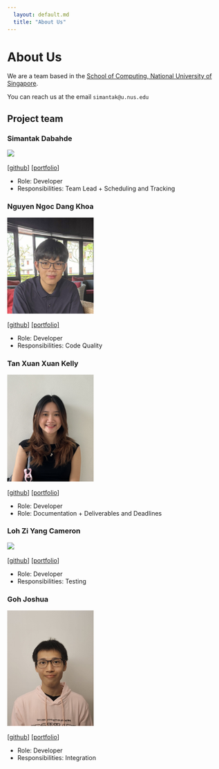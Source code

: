 ```yaml
---
  layout: default.md
  title: "About Us"
---
```


# About Us

We are a team based in the [School of Computing, National University of Singapore](http://www.comp.nus.edu.sg).


You can reach us at the email `simantak@u.nus.edu`

## Project team

### Simantak Dabahde

<img src="images/simantak-dabhade.png" width="200px">

[[github](http://github.com/simantak-dabhade)] [[portfolio](team/simantak.md)]

* Role: Developer
* Responsibilities: Team Lead + Scheduling and Tracking

### Nguyen Ngoc Dang Khoa

<img src="images/sanguinechameleon.png" width="200px">

[[github](https://github.com/SanguineChameleon)]
[[portfolio]](team/khoa.md)

* Role: Developer
* Responsibilities: Code Quality

### Tan Xuan Xuan Kelly

<img src="images/kellytxn.png" width="200px">

[[github](https://github.com/kellytxn)]
[[portfolio](team/kelly.md)]

* Role: Developer
* Role: Documentation + Deliverables and Deadlines

### Loh Zi Yang Cameron

<img src="images/cameronlzy.png" width="200px">

[[github](http://github.com/cameronlzy)]
[[portfolio](team/cameron.md)]

* Role: Developer
* Responsibilities: Testing

### Goh Joshua

<img src="images/goh-joshua.png" width="200px">

[[github](http://github.com/goh-joshua)]
[[portfolio](team/goh-joshua.md)]

* Role: Developer
* Responsibilities: Integration
